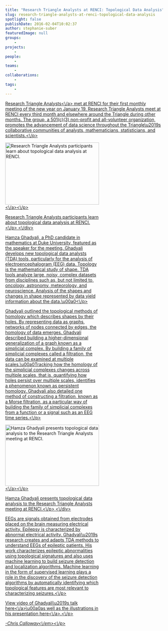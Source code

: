 ```yaml
---
title: "Research Triangle Analysts at RENCI: Topological Data Analysis"
slug: research-triangle-analysts-at-renci-topological-data-analysis
spotlight: false
publishDate: 2016-02-04T10:02:37
author: stephanie-suber
featuredImage: null
groups:
    - 
projects:
    - 
people:
    - 
teams: 
    - 
collaborations:
    - 
tags:
    - 
---
```

<p><a href="http:\/\/www.rtpanalysts.org\/" target="_blank">Research Triangle Analysts<\/a> met at RENCI for their first monthly meeting of the new year on January 19. Research Triangle Analysts meet at RENCI every third month and elsewhere around the Triangle during other months. The group, a 501(c)(3) non-profit and all-volunteer organization, promotes the advancement of data science throughout the Triangle\u2019s collaborative communities of analysts, mathematicians, statisticians, and scientists.<\/p>
<div id="attachment_15324" class="wp-caption alignright" style="width: 300px"><a href="http:\/\/renci.org\/wp-content\/uploads\/2016\/02\/DSC_0026.jpg"  rel="attachment wp-att-15324" rel="lightbox[roadtrip]"><img class="size-medium wp-image-15324" src="http:\/\/renci.org\/wp-content\/uploads\/2016\/02\/DSC_0026-300x198.jpg" alt="Research Triangle Analysts participants learn about topological data analysis at RENCI." width="300" height="198" srcset="https:\/\/renci.org\/wp-content\/uploads\/2016\/02\/DSC_0026-300x198.jpg 300w, https:\/\/renci.org\/wp-content\/uploads\/2016\/02\/DSC_0026-768x506.jpg 768w, https:\/\/renci.org\/wp-content\/uploads\/2016\/02\/DSC_0026-1024x675.jpg 1024w, https:\/\/renci.org\/wp-content\/uploads\/2016\/02\/DSC_0026-640x422.jpg 640w, https:\/\/renci.org\/wp-content\/uploads\/2016\/02\/DSC_0026.jpg 1280w" sizes="(max-width: 300px) 100vw, 300px" \/><\/a><\/p>
<p class="wp-caption-text">Research Triangle Analysts participants learn about topological data analysis at RENCI.<\/p>
<\/div>
<p>Hamza Ghadyali, a PhD candidate in mathematics at Duke University, featured as the speaker for the meeting. Ghadyali develops new topological data analysts (TDA) tools, particularly for the analysis of electroencephalogram (EEG) data. Topology is the mathematical study of shape. TDA tools analyze large, noisy, complex datasets from disciplines such as, but not limited to, oncology, astronomy, meteorology, and neuroscience. Analysis of the shapes and changes in shape represented by data yield information about the data.\u00a0<!--more--><\/p>
<p>Ghadyali outlined the topological methods of homology which describes shapes by their holes. By representing data as graphs, networks of nodes connected by edges, the homology of data emerges. Ghadyali described building a higher-dimensional generalization of a graph known as a simplicial complex. By building a family of simplicial complexes called a filtration, the data can be examined at multiple scales.\u00a0Tracking how the homology of the simplicial complexes changes across multiple scales, that is, quantifying how holes persist over multiple scales, identifies a phenomenon known as persistent homology. Ghadyali also detailed one method of constructing a filtration, known as a Morse filtration, as a particular way of building the family of simplicial complexes from a function or a signal such as an EEG time series.<\/p>
<div id="attachment_15325" class="wp-caption alignleft" style="width: 300px"><a href="http:\/\/renci.org\/wp-content\/uploads\/2016\/02\/DSC_0005.jpg"  rel="attachment wp-att-15325" rel="lightbox[roadtrip]"><img class="size-medium wp-image-15325" src="http:\/\/renci.org\/wp-content\/uploads\/2016\/02\/DSC_0005-300x195.jpg" alt="Hamza Ghadyali presents topological data analysis to the Research Triangle Analysts meeting at RENCI." width="300" height="195" srcset="https:\/\/renci.org\/wp-content\/uploads\/2016\/02\/DSC_0005-300x195.jpg 300w, https:\/\/renci.org\/wp-content\/uploads\/2016\/02\/DSC_0005-768x500.jpg 768w, https:\/\/renci.org\/wp-content\/uploads\/2016\/02\/DSC_0005-1024x667.jpg 1024w, https:\/\/renci.org\/wp-content\/uploads\/2016\/02\/DSC_0005-640x417.jpg 640w, https:\/\/renci.org\/wp-content\/uploads\/2016\/02\/DSC_0005.jpg 1280w" sizes="(max-width: 300px) 100vw, 300px" \/><\/a><\/p>
<p class="wp-caption-text">Hamza Ghadyali presents topological data analysis to the Research Triangle Analysts meeting at RENCI.<\/p>
<\/div>
<p>EEGs are signals obtained from electrodes placed on the brain measuring electrical activity. Epilepsy is characterized by abnormal electrical activity. Ghadyali\u2019s research creates and adapts TDA methods to understand EEGs of epileptic patients. His work characterizes epileptic abnormalities using topological signatures and also uses machine learning to build seizure detection and localization algorithms. Machine learning in the form of supervised learning plays a role in the discovery of the seizure detection algorithms by automatically identifying which topological features are most relevant to characterizing seizures.<\/p>
<p>View video of Ghadyali\u2019s talk <a href="https:\/\/www.dropbox.com\/s\/cxznsy5bxnafak5\/RTPAnalysts_Topology.mov?dl=0" target="_blank">here<\/a>\u00a0as well as the illustrations in his presentation <a href="https:\/\/www.dropbox.com\/s\/lbn8vg4k5k05yzr\/Hamza.pptx?dl=0" target="_blank">here<\/a>.<\/p>
<p><em>-Chris Calloway<\/em><\/p>
<!-- AddThis Advanced Settings generic via filter on the_content --><!-- AddThis Share Buttons generic via filter on the_content -->
